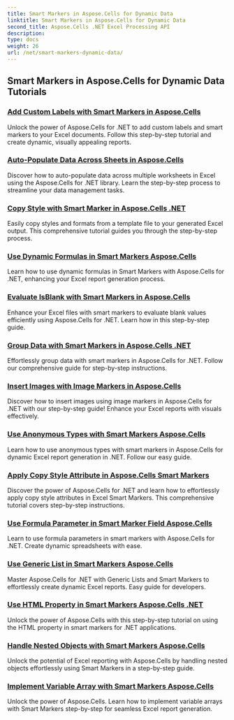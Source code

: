 ```yaml
---
title: Smart Markers in Aspose.Cells for Dynamic Data
linktitle: Smart Markers in Aspose.Cells for Dynamic Data
second_title: Aspose.Cells .NET Excel Processing API
description: 
type: docs
weight: 26
url: /net/smart-markers-dynamic-data/
---
```


## Smart Markers in Aspose.Cells for Dynamic Data Tutorials
### [Add Custom Labels with Smart Markers in Aspose.Cells](./add-custom-labels-smart-markers/)
Unlock the power of Aspose.Cells for .NET to add custom labels and smart markers to your Excel documents. Follow this step-by-step tutorial and create dynamic, visually appealing reports.
### [Auto-Populate Data Across Sheets in Aspose.Cells](./auto-populate-data-smart-markers/)
Discover how to auto-populate data across multiple worksheets in Excel using the Aspose.Cells for .NET library. Learn the step-by-step process to streamline your data management tasks.
### [Copy Style with Smart Marker in Aspose.Cells .NET](./copy-style-smart-marker/)
Easily copy styles and formats from a template file to your generated Excel output. This comprehensive tutorial guides you through the step-by-step process.
### [Use Dynamic Formulas in Smart Markers Aspose.Cells](./dynamic-formulas-smart-markers/)
Learn how to use dynamic formulas in Smart Markers with Aspose.Cells for .NET, enhancing your Excel report generation process.
### [Evaluate IsBlank with Smart Markers in Aspose.Cells](./evaluate-isblank-smart-markers/)
Enhance your Excel files with smart markers to evaluate blank values efficiently using Aspose.Cells for .NET. Learn how in this step-by-step guide.
### [Group Data with Smart Markers in Aspose.Cells .NET](./group-data-smart-markers/)
Effortlessly group data with smart markers in Aspose.Cells for .NET. Follow our comprehensive guide for step-by-step instructions.
### [Insert Images with Image Markers in Aspose.Cells](./insert-images-smart-markers/)
Discover how to insert images using image markers in Aspose.Cells for .NET with our step-by-step guide! Enhance your Excel reports with visuals effectively.
### [Use Anonymous Types with Smart Markers Aspose.Cells](./use-anonymous-types-smart-markers/)
Learn how to use anonymous types with smart markers in Aspose.Cells for dynamic Excel report generation in .NET. Follow our easy guide.
### [Apply Copy Style Attribute in Aspose.Cells Smart Markers](./copy-style-attribute-smart-markers/)
Discover the power of Aspose.Cells for .NET and learn how to effortlessly apply copy style attributes in Excel Smart Markers. This comprehensive tutorial covers step-by-step instructions.
### [Use Formula Parameter in Smart Marker Field Aspose.Cells](./formula-parameter-smart-marker/)
Learn to use formula parameters in smart markers with Aspose.Cells for .NET. Create dynamic spreadsheets with ease.
### [Use Generic List in Smart Markers Aspose.Cells](./generic-list-smart-markers/)
Master Aspose.Cells for .NET with Generic Lists and Smart Markers to effortlessly create dynamic Excel reports. Easy guide for developers.
### [Use HTML Property in Smart Markers Aspose.Cells .NET](./html-property-smart-markers/)
Unlock the power of Aspose.Cells with this step-by-step tutorial on using the HTML property in smart markers for .NET applications.
### [Handle Nested Objects with Smart Markers Aspose.Cells](./nested-objects-smart-markers/)
Unlock the potential of Excel reporting with Aspose.Cells by handling nested objects effortlessly using Smart Markers in a step-by-step guide.
### [Implement Variable Array with Smart Markers Aspose.Cells](./variable-array-smart-markers/)
Unlock the power of Aspose.Cells. Learn how to implement variable arrays with Smart Markers step-by-step for seamless Excel report generation.